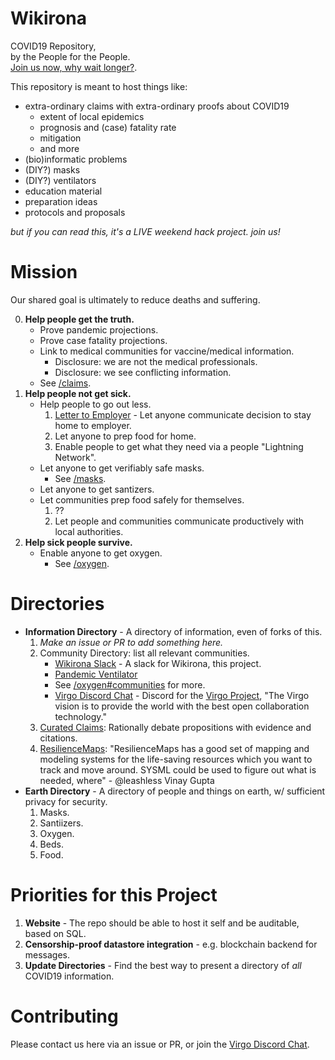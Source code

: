 # Wikirona

COVID19 Repository,\
by the People for the People.\
[Join us now, why wait longer?](https://join.slack.com/t/wikirona/shared_invite/zt-creubqis-YN31P7ioJb7PEZ0rOs8MhQ).

This repository is meant to host things like:

 * extra-ordinary claims with extra-ordinary proofs about COVID19
   - extent of local epidemics
   - prognosis and (case) fatality rate
   - mitigation
   - and more
 * (bio)informatic problems
 * (DIY?) masks
 * (DIY?) ventilators
 * education material
 * preparation ideas
 * protocols and proposals

_but if you can read this, it's a LIVE weekend hack project. join us!_

# Mission

Our shared goal is ultimately to reduce deaths and suffering.

0. **Help people get the truth.**
   * Prove pandemic projections.
   * Prove case fatality projections.
   * Link to medical communities for vaccine/medical information.
     - Disclosure: we are not the medical professionals.
     - Disclosure: we see conflicting information.
   * See [/claims](/claims/README.md).
1. **Help people not get sick.**
   * Help people to go out less.
     1.  [Letter to Employer](https://github.com/wikirona/wikirona/blob/master/resources/work/letter_to_employer.md) - Let anyone communicate decision to stay home to employer.
     2. Let anyone to prep food for home.
     3. Enable people to get what they need via a people "Lightning Network".
   * Let anyone to get verifiably safe masks.
     * See [/masks](/masks/README.md).
   * Let anyone to get santizers.
   * Let communities prep food safely for themselves.
     1. ??
     2. Let people and communities communicate productively with local authorities.
2. **Help sick people survive.**
   * Enable anyone to get oxygen.
     * See [/oxygen](/oxygen/README.md).

# Directories
   * **Information Directory** - A directory of information, even of forks of this.
      1. _Make an issue or PR to add something here._
      2. Community Directory: list all relevant communities.
         * [Wikirona Slack](https://join.slack.com/t/wikirona/shared_invite/zt-creubqis-YN31P7ioJb7PEZ0rOs8MhQ) - A slack for Wikirona, this project.
         * [Pandemic Ventilator](https://panvent.blogspot.com/)
         * See [/oxygen#communities](/oxygen#communities) for more.
         * [Virgo Discord Chat](https://discord.gg/eBdWQVZ) - Discord for the [Virgo Project](https://virgo.org/), "The Virgo vision is to provide the world with the best open collaboration technology." 
      3. [Curated Claims](/claims/README.md): Rationally debate propositions with evidence and citations.
      4. [ResilienceMaps](http://resiliencemaps.org/): "ResilienceMaps has a good set of mapping and modeling systems for the life-saving resources which you want to track and move around.  SYSML could be used to figure out what is needed, where" - @leashless Vinay Gupta
   * **Earth Directory** - A directory of people and things on earth, w/ sufficient privacy for security.
      1. Masks.
      2. Santiizers.
      3. Oxygen.
      4. Beds.
      5. Food.
     
# Priorities for this Project

1. **Website** - The repo should be able to host it self and be auditable, based on SQL.
2. **Censorship-proof datastore integration** - e.g. blockchain backend for messages.
3. **Update Directories** - Find the best way to present a directory of *all* COVID19 information.

# Contributing

Please contact us here via an issue or PR, or join the [Virgo Discord Chat](https://discord.gg/eBdWQVZ).
